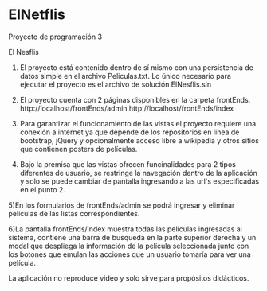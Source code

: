 # ElNetflis
Proyecto de programación 3

El Nesflis
1) El proyecto está contenido dentro de sí mismo con una persistencia de datos simple en el archivo Peliculas.txt. Lo único necesario para ejecutar el proyecto es el archivo de solución ElNesflis.sln

2) El proyecto cuenta con 2 páginas disponibles en la carpeta frontEnds.
  http://localhost/frontEnds/admin
  http://localhost/frontEnds/index
  
3) Para garantizar el funcionamiento de las vistas el proyecto requiere una conexión a internet ya que depende de los repositorios en linea de bootstrap, jQuery y opcionalmente acceso libre a wikipedia y otros sitios que contienen posters de películas.

4) Bajo la premisa que las vistas ofrecen funcinalidades para 2 tipos diferentes de usuario, se restringe la navegación dentro de la aplicación y solo se puede cambiar de pantalla ingresando a las url's especificadas en el punto 2.

5)En los formularios de frontEnds/admin se podrá ingresar y eliminar películas de las listas correspondientes.

6)La pantalla frontEnds/index muestra todas las peliculas ingresadas al sistema, contiene una barra de busqueda en la parte superior derecha y un modal que despliega la información de la película seleccionada junto con los botones que emulan las acciones que un usuario tomaría para ver una película.

La aplicación no reproduce video y solo sirve para propósitos didácticos.
